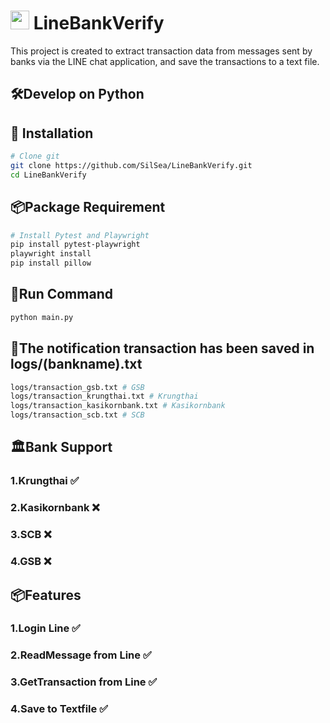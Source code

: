 # <img src="https://upload.wikimedia.org/wikipedia/commons/thumb/4/41/LINE_logo.svg/2048px-LINE_logo.svg.png" width="30px" height="auto" /> LineBankVerify

This project is created to extract transaction data from messages sent by banks via the LINE chat application, and save the transactions to a text file.

## 🛠️Develop on Python

## 🚀 Installation
```bash
# Clone git
git clone https://github.com/SilSea/LineBankVerify.git
cd LineBankVerify

```

## 📦Package Requirement
```bash
# Install Pytest and Playwright
pip install pytest-playwright
playwright install
pip install pillow
```

## 🚀Run Command

```bash
python main.py
```

## 💾The notification transaction has been saved in logs/(bankname).txt

```bash
logs/transaction_gsb.txt # GSB
logs/transaction_krungthai.txt # Krungthai
logs/transaction_kasikornbank.txt # Kasikornbank
logs/transaction_scb.txt # SCB
```

## 🏛️Bank Support

### 1.Krungthai ✅

### 2.Kasikornbank ❌

### 3.SCB ❌

### 4.GSB ❌

## 📦Features

### 1.Login Line ✅

### 2.ReadMessage from Line ✅

### 3.GetTransaction from Line ✅

### 4.Save to Textfile ✅
